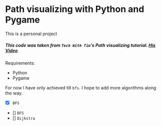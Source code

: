 # Path visualizing with Python and Pygame

This is a personal project

##### This code was taken from `Tech With Tim`'s Path visualizing tutorial. [His Video](https://www.youtube.com/watch?v=JtiK0DOeI4A)

Requirements:

+ Python
+ Pygame

For now I have only achieved till `bfs`. I hope to add more algorithms along the way.

* [X] `BFS`
* [] `DFS`
* [] `Dijkstra`
